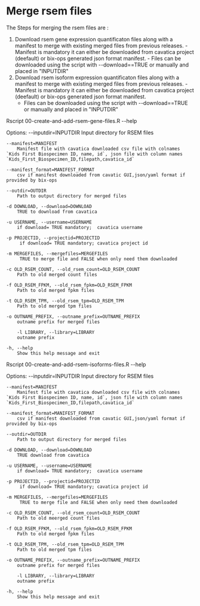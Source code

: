# Merge rsem files

The Steps for merging the rsem files are :
 1) Download rsem gene expression quantificaton files along with a manifest to merge with existing merged files from previous releases.
        - Manifest is mandatory it can either be downloaded from cavatica project (deefault) or bix-ops generated json format manifest.
        - Files can be downloaded using the script with --download==TRUE or manually and placed in "INPUTDIR"
 2) Download rsem isoform expression quantificaton files along with a manifest to merge with existing merged files from previous releases.
        - Manifest is mandatory it can either be downloaded from cavatica project (deefault) or bix-ops generated json format manifest.
	- Files can be downloaded using the script with --download==TRUE or manually and placed in "INPUTDIR"   



Rscript 00-create-and-add-rsem-gene-files.R --help

Options:
	--inputdir=INPUTDIR
		Input directory for RSEM files

	--manifest=MANIFEST
		Manifest file with cavatica downloaded csv file with colnames `Kids First Biospecimen ID, name, id`, json file with column names  `Kids_First_Biospecimen_ID,filepath,cavatica_id`

	--manifest_format=MANIFEST_FORMAT
		csv if manifest downloaded from cavatic GUI,json/yaml format if provided by bix-ops

	--outdir=OUTDIR
		Path to output directory for merged files

	-d DOWNLOAD, --download=DOWNLOAD
		TRUE to download from cavatica

	-u USERNAME, --username=USERNAME
		if download= TRUE mandatory;  cavatica username 

	-p PROJECTID, --projectid=PROJECTID
		 if download= TRUE mandatory; cavatica project id

	-m MERGEFILES, --mergefiles=MERGEFILES
		 TRUE to merge file and FALSE when only need them downloaded

	-c OLD_RSEM_COUNT, --old_rsem_count=OLD_RSEM_COUNT
		Path to old merged count files

	-f OLD_RSEM_FPKM, --old_rsem_fpkm=OLD_RSEM_FPKM
		Path to old merged fpkm files

	-t OLD_RSEM_TPM, --old_rsem_tpm=OLD_RSEM_TPM
		Path to old merged tpm files

	-o OUTNAME_PREFIX, --outname_prefix=OUTNAME_PREFIX
		outname prefix for merged files

        -l LIBRARY, --library=LIBRARY
		outname prefix

	-h, --help
		Show this help message and exit


Rscript 00-create-and-add-rsem-isoforms-files.R --help

Options:
	--inputdir=INPUTDIR
		Input directory for RSEM files

	--manifest=MANIFEST
		Manifest file with cavatica downloaded csv file with colnames `Kids First Biospecimen ID, name, id`, json file with column names  `Kids_First_Biospecimen_ID,filepath,cavatica_id`

	--manifest_format=MANIFEST_FORMAT
		csv if manifest downloaded from cavatic GUI,json/yaml format if provided by bix-ops

	--outdir=OUTDIR
		Path to output directory for merged files

	-d DOWNLOAD, --download=DOWNLOAD
		TRUE download from cavatica

	-u USERNAME, --username=USERNAME
		if download= TRUE mandatory;  cavatica username 

	-p PROJECTID, --projectid=PROJECTID
		 if download= TRUE mandatory; cavatica project id

	-m MERGEFILES, --mergefiles=MERGEFILES
		 TRUE to merge file and FALSE when only need them downloaded

	-c OLD_RSEM_COUNT, --old_rsem_count=OLD_RSEM_COUNT
		Path to old meerged count files

	-f OLD_RSEM_FPKM, --old_rsem_fpkm=OLD_RSEM_FPKM
		Path to old merged fpkm files

	-t OLD_RSEM_TPM, --old_rsem_tpm=OLD_RSEM_TPM
		Path to old merged tpm files

	-o OUTNAME_PREFIX, --outname_prefix=OUTNAME_PREFIX
		outname prefix for merged files
	
        -l LIBRARY, --library=LIBRARY
		outname prefix

	-h, --help
		Show this help message and exit


